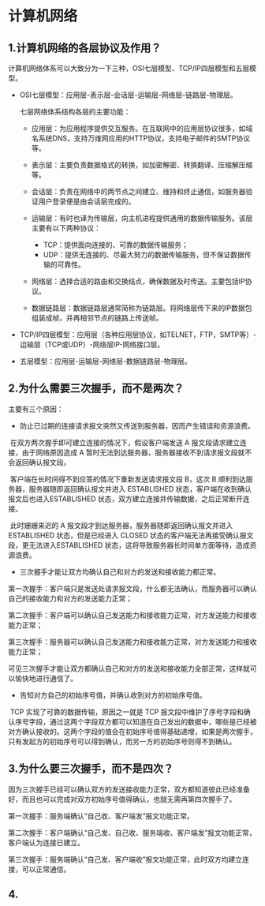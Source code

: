 # **计算机网络**

## 1.计算机网络的各层协议及作用？

计算机网络体系可以大致分为一下三种，OSI七层模型、TCP/IP四层模型和五层模型。

- OSI七层模型：应用层-表示层-会话层-运输层-网络层-链路层-物理层。

  七层网络体系结构各层的主要功能：

  - 应用层：为应用程序提供交互服务。在互联网中的应用层协议很多，如域名系统DNS，支持万维网应用的HTTP协议，支持电子邮件的SMTP协议等。

  - 表示层：主要负责数据格式的转换，如加密解密、转换翻译、压缩解压缩等。

  - 会话层：负责在网络中的两节点之间建立、维持和终止通信，如服务器验证用户登录便是由会话层完成的。

  - 运输层：有时也译为传输层，向主机进程提供通用的数据传输服务。该层主要有以下两种协议：
    - TCP：提供面向连接的、可靠的数据传输服务；
    - UDP：提供无连接的、尽最大努力的数据传输服务，但不保证数据传输的可靠性。

  - 网络层：选择合适的路由和交换结点，确保数据及时传送。主要包括IP协议。

  - 数据链路层：数据链路层通常简称为链路层。将⽹络层传下来的IP数据包组装成帧，并再相邻节点的链路上传送帧。

- TCP/IP四层模型：应用层（各种应用层协议，如TELNET，FTP，SMTP等）-运输层（TCP或UDP）-网络层IP-网络接口层。

- 五层模型：应用层-运输层-网络层-数据链路层-物理层。

## 2.为什么需要三次握⼿，⽽不是两次？

主要有三个原因：

- 防止已过期的连接请求报文突然又传送到服务器，因而产生错误和资源浪费。

​		在双方两次握手即可建立连接的情况下，假设客户端发送 A 报文段请求建立连接，由于网络原因造成 A 暂时无法到达服务器，服务器接收不到请求报文段就不会返回确认报文段。

​		客户端在长时间得不到应答的情况下重新发送请求报文段 B，这次 B 顺利到达服务器，服务器随即返回确认报文并进⼊ ESTABLISHED 状态，客户端在收到确认报文后也进⼊ESTABLISHED 状态，双方建立连接并传输数据，之后正常断开连接。

​		此时姗姗来迟的 A 报文段才到达服务器，服务器随即返回确认报文并进⼊ ESTABLISHED 状态，但是已经进⼊ CLOSED 状态的客户端无法再接受确认报文段，更无法进入ESTABLISHED 状态，这将导致服务器长时间单方面等待，造成资源浪费。

- 三次握手才能让双方均确认自己和对方的发送和接收能力都正常。

​		第一次握手：客户端只是发送处请求报文段，什么都无法确认，而服务器可以确认自己的接收能力和对方的发送能力正常；

​		第二次握手：客户端可以确认自己发送能力和接收能力正常，对方发送能力和接收能力正常；

​		第三次握手：服务器可以确认自己发送能力和接收能力正常，对方发送能力和接收能力正常；

​		可见三次握手才能让双方都确认自己和对方的发送和接收能力全部正常，这样就可以愉快地进行通信了。

- 告知对方自己的初始序号值，并确认收到对方的初始序号值。

​		TCP 实现了可靠的数据传输，原因之一就是 TCP 报文段中维护了序号字段和确认序号字段，通过这两个字段双方都可以知道在自己发出的数据中，哪些是已经被对方确认接收的。这两个字段的值会在初始序号值得基础递增，如果是两次握手，只有发起方的初始序号可以得到确认，⽽另一方的初始序号则得不到确认。

## 3.为什么要三次握手，而不是四次？

​		因为三次握手已经可以确认双方的发送接收能力正常，双方都知道彼此已经准备好，而且也可以完成对双方初始序号值得确认，也就无需再第四次握手了。

第一次握手：服务端确认“自己收、客户端发”报文功能正常。

第⼆次握手：客户端确认“自己发、自己收、服务端收、客户端发”报文功能正常，客户端认为连接已建立。

第三次握手：服务端确认“自己发、客户端收”报文功能正常，此时双方均建⽴连接，可以正常通信。

## 4.





